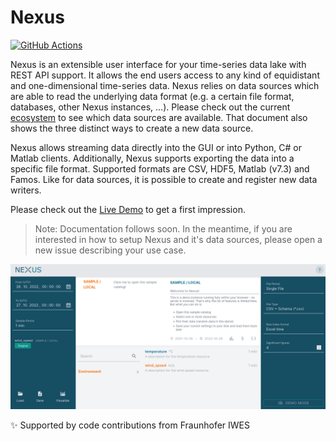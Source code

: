 # Nexus

[![GitHub Actions](https://github.com/nexus-main/nexus/actions/workflows/build-and-publish.yml/badge.svg?branch=master)](https://github.com/nexus-main/nexus/actions)

Nexus is an extensible user interface for your time-series data lake with REST API support. It allows the end users access to any kind of equidistant and one-dimensional time-series data. Nexus relies on data sources which are able to read the underlying data format (e.g. a certain file format, databases, other Nexus instances, ...). Please check out the current [ecosystem](notes/ecosystem.md) to see which data sources are available. That document also shows the three distinct ways to create a new data source.

Nexus allows streaming data directly into the GUI or into Python, C# or Matlab clients. Additionally, Nexus supports exporting the data into a specific file format. Supported formats are CSV, HDF5, Matlab (v7.3) and Famos. Like for data sources, it is possible to create and register new data writers.

Please check out the [Live Demo](https://nexus-main.github.io/nexus/) to get a first impression.

> Note: Documentation follows soon. In the meantime, if you are interested in how to setup Nexus and it's data sources, please open a new issue describing your use case.
 
![Nexus Demo](doc/images/demo.png)

:sparkles: Supported by code contributions from Fraunhofer IWES